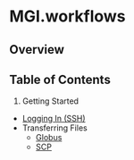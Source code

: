 # MGI.workflows

## Overview

## Table of Contents
1. Getting Started
  * [Logging In (SSH)](./SSH.md "Logging In (SSH)")
  * Transferring Files
	  * [Globus](./Globus.md "Globus")
	  * [SCP](./SCP.md "SCP")

